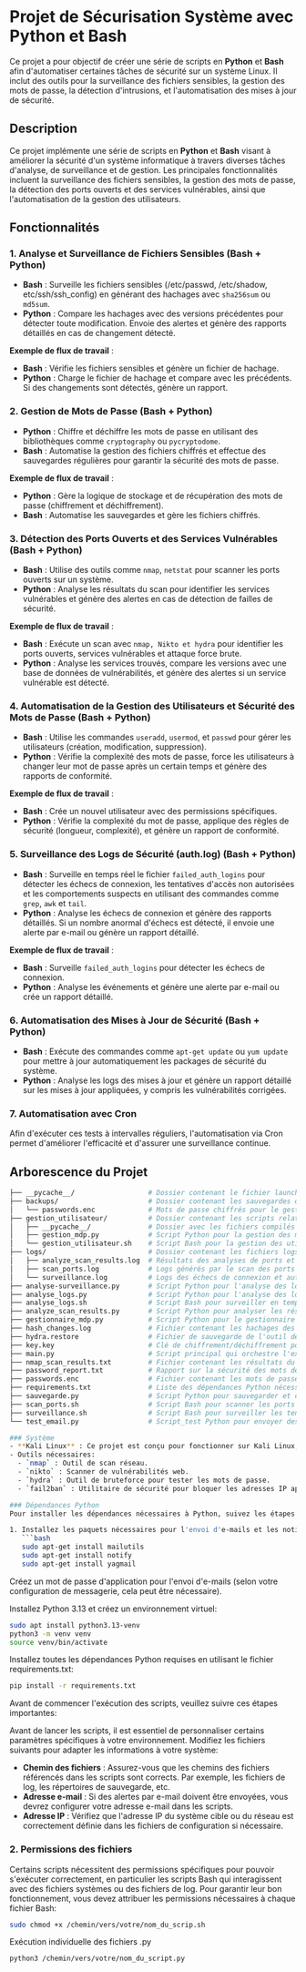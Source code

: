 # Projet de Sécurisation Système avec Python et Bash

Ce projet a pour objectif de créer une série de scripts en **Python** et **Bash** afin d'automatiser certaines tâches de sécurité sur un système Linux. Il inclut des outils pour la surveillance des fichiers sensibles, la gestion des mots de passe, la détection d'intrusions, et l'automatisation des mises à jour de sécurité.



## Description

Ce projet implémente une série de scripts en **Python** et **Bash** visant à améliorer la sécurité d'un système informatique à travers diverses tâches d'analyse, de surveillance et de gestion. Les principales fonctionnalités incluent la surveillance des fichiers sensibles, la gestion des mots de passe, la détection des ports ouverts et des services vulnérables, ainsi que l'automatisation de la gestion des utilisateurs.

## Fonctionnalités

### 1. Analyse et Surveillance de Fichiers Sensibles (Bash + Python)
- **Bash** : Surveille les fichiers sensibles (/etc/passwd, /etc/shadow, etc/ssh/ssh_config) en générant des hachages avec `sha256sum` ou `md5sum`.
- **Python** : Compare les hachages avec des versions précédentes pour détecter toute modification. Envoie des alertes et génère des rapports détaillés en cas de changement détecté.

**Exemple de flux de travail** :
- **Bash** : Vérifie les fichiers sensibles et génère un fichier de hachage.
- **Python** : Charge le fichier de hachage et compare avec les précédents. Si des changements sont détectés, génère un rapport.

### 2. Gestion de Mots de Passe (Bash + Python)
- **Python** : Chiffre et déchiffre les mots de passe en utilisant des bibliothèques comme `cryptography` ou `pycryptodome`.
- **Bash** : Automatise la gestion des fichiers chiffrés et effectue des sauvegardes régulières pour garantir la sécurité des mots de passe.

**Exemple de flux de travail** :
- **Python** : Gère la logique de stockage et de récupération des mots de passe (chiffrement et déchiffrement).
- **Bash** : Automatise les sauvegardes et gère les fichiers chiffrés.

### 3. Détection des Ports Ouverts et des Services Vulnérables (Bash + Python)
- **Bash** : Utilise des outils comme `nmap`, `netstat` pour scanner les ports ouverts sur un système.
- **Python** : Analyse les résultats du scan pour identifier les services vulnérables et génère des alertes en cas de détection de failles de sécurité.

**Exemple de flux de travail** :
- **Bash** : Exécute un scan avec `nmap, Nikto et hydra` pour identifier les ports ouverts, services vulnérables et attaque force brute.
- **Python** : Analyse les services trouvés, compare les versions avec une base de données de vulnérabilités, et génère des alertes si un service vulnérable est détecté.

### 4. Automatisation de la Gestion des Utilisateurs et Sécurité des Mots de Passe (Bash + Python)
- **Bash** : Utilise les commandes `useradd`, `usermod`, et `passwd` pour gérer les utilisateurs (création, modification, suppression).
- **Python** : Vérifie la complexité des mots de passe, force les utilisateurs à changer leur mot de passe après un certain temps et génère des rapports de conformité.

**Exemple de flux de travail** :
- **Bash** : Crée un nouvel utilisateur avec des permissions spécifiques.
- **Python** : Vérifie la complexité du mot de passe, applique des règles de sécurité (longueur, complexité), et génère un rapport de conformité.

### 5. Surveillance des Logs de Sécurité (auth.log) (Bash + Python)
- **Bash** : Surveille en temps réel le fichier `failed_auth_logins` pour détecter les échecs de connexion, les tentatives d'accès non autorisées et les comportements suspects en utilisant des commandes comme `grep`, `awk` et `tail`.
- **Python** : Analyse les échecs de connexion et génère des rapports détaillés. Si un nombre anormal d'échecs est détecté, il envoie une alerte par e-mail ou génère un rapport détaillé.

**Exemple de flux de travail** :
- **Bash** : Surveille `failed_auth_logins` pour détecter les échecs de connexion.
- **Python** : Analyse les événements et génère une alerte par e-mail ou crée un rapport détaillé.

### 6. Automatisation des Mises à Jour de Sécurité (Bash + Python)
- **Bash** : Exécute des commandes comme `apt-get update` ou `yum update` pour mettre à jour automatiquement les packages de sécurité du système.
- **Python** : Analyse les logs des mises à jour et génère un rapport détaillé sur les mises à jour appliquées, y compris les vulnérabilités corrigées.
### 7. Automatisation avec Cron
Afin d'exécuter ces tests à intervalles réguliers, l'automatisation via Cron permet d'améliorer l'efficacité et d'assurer une surveillance continue.


## Arborescence du Projet

```bash
├── __pycache__/                  # Dossier contenant le fichier launch.json ou il faut indiquer les fichier a surveiller 
├── backups/                      # Dossier contenant les sauvegardes de fichiers ou de données chiffrées
│   └── passwords.enc             # Mots de passe chiffrés pour le gestionnaire de mots de passe
├── gestion_utilisateur/          # Dossier contenant les scripts relatifs à la gestion des utilisateurs
│   ├── __pycache__/              # Dossier avec les fichiers compilés Python pour la gestion des utilisateurs
│   ├── gestion_mdp.py            # Script Python pour la gestion des mots de passe
│   └── gestion_utilisateur.sh    # Script Bash pour la gestion des utilisateurs et des mots de passe
├── logs/                         # Dossier contenant les fichiers logs générés pendant l'exécution des scripts
│   ├── analyze_scan_results.log  # Résultats des analyses de ports et services, générés par le script Python
│   ├── scan_ports.log            # Logs générés par le scan des ports (via nmap, Nikto et hydra)
│   └── surveillance.log          # Logs des échecs de connexion et autres anomalies détectées
├── analyse-surveillance.py       # Script Python pour l'analyse des logs et la détection d'intrusions
├── analyse_logs.py               # Script Python pour l'analyse des logs d'authentification et de syslog ou systemctl
├── analyse_logs.sh               # Script Bash pour surveiller en temps réel les logs d'authentification
├── analyze_scan_results.py       # Script Python pour analyser les résultats du scan de ports
├── gestionnaire_mdp.py           # Script Python pour le gestionnaire de mots de passe
├── hash_changes.log              # Fichier contenant les hachages des fichiers surveillés pour les changements
├── hydra.restore                 # Fichier de sauvegarde de l'outil de brute-force hydra
├── key.key                       # Clé de chiffrement/déchiffrement pour les mots de passe
├── main.py                       # Script principal qui orchestre l'exécution des autres scripts
├── nmap_scan_results.txt         # Fichier contenant les résultats du scan de ports effectué par nmap
├── password_report.txt           # Rapport sur la sécurité des mots de passe généré par Python
├── passwords.enc                 # Fichier contenant les mots de passe chiffrés
├── requirements.txt              # Liste des dépendances Python nécessaires pour exécuter les scripts
├── sauvegarde.py                 # Script Python pour sauvegarder et chiffrer les mots de passe
├── scan_ports.sh                 # Script Bash pour scanner les ports avec nmap
├── surveillance.sh               # Script Bash pour surveiller les tentatives de connexion échouées
└── test_email.py                 # Script_test Python pour envoyer des alertes par email en cas de problème détecté

### Système
- **Kali Linux** : Ce projet est conçu pour fonctionner sur Kali Linux, une distribution spécialisée dans les tests de sécurité.
- Outils nécessaires:
  - `nmap` : Outil de scan réseau.
  - `nikto` : Scanner de vulnérabilités web.
  - `hydra` : Outil de bruteforce pour tester les mots de passe.
  - `fail2ban` : Utilitaire de sécurité pour bloquer les adresses IP après un certain nombre de tentatives de connexion échouées.

### Dépendances Python
Pour installer les dépendances nécessaires à Python, suivez les étapes ci-dessous.

1. Installez les paquets nécessaires pour l'envoi d'e-mails et les notifications :
   ```bash
   sudo apt-get install mailutils
   sudo apt-get install notify
   sudo apt-get install yagmail
   ```

Créez un mot de passe d'application pour l'envoi d'e-mails (selon votre configuration de messagerie, cela peut être nécessaire).

Installez Python 3.13 et créez un environnement virtuel:   
```bash
sudo apt install python3.13-venv
python3 -m venv venv
source venv/bin/activate
```

Installez toutes les dépendances Python requises en utilisant le fichier requirements.txt:
```bash
pip install -r requirements.txt
```

Avant de commencer l'exécution des scripts, veuillez suivre ces étapes importantes:

Avant de lancer les scripts, il est essentiel de personnaliser certains paramètres spécifiques à votre environnement. Modifiez les fichiers suivants pour adapter les informations à votre système:

- **Chemin des fichiers** : Assurez-vous que les chemins des fichiers référencés dans les scripts sont corrects. Par exemple, les fichiers de log, les répertoires de sauvegarde, etc.
- **Adresse e-mail** : Si des alertes par e-mail doivent être envoyées, vous devrez configurer votre adresse e-mail dans les scripts.
- **Adresse IP** : Vérifiez que l'adresse IP du système cible ou du réseau est correctement définie dans les fichiers de configuration si nécessaire.

### 2. **Permissions des fichiers**
Certains scripts nécessitent des permissions spécifiques pour pouvoir s'exécuter correctement, en particulier les scripts Bash qui interagissent avec des fichiers systèmes ou des fichiers de log. Pour garantir leur bon fonctionnement, vous devez attribuer les permissions nécessaires à chaque fichier Bash:
```bash
sudo chmod +x /chemin/vers/votre/nom_du_scrip.sh
```

Exécution individuelle des fichiers .py
```bash
python3 /chemin/vers/votre/nom_du_script.py
```